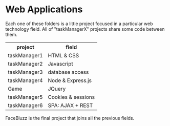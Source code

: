 # Web Applications
Each one of these folders is a little project focused in a particular web technology field. All of "taskManagerX" projects share some code between them.

<table>
  <tr><th>project</th><th>field</th></tr>
  <tr><td>taskManager1</td><td>HTML & CSS</td></tr>
  <tr><td>taskManager2</td><td>Javascript</td></tr>
  <tr><td>taskManager3</td><td>database access</td></tr>
  <tr><td>taskManager4</td><td>Node & Express.js</td></tr>
  <tr><td>Game</td><td>JQuery</td></tr>
  <tr><td>taskManager5</td><td>Cookies & sessions</td></tr>
  <tr><td>taskManager6</td><td>SPA: AJAX + REST</td></tr>
  </tr>
  </table>
  <p>FaceBluzz is the final project that joins all the previous fields.</p>
